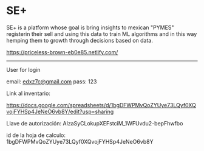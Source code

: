 # SE+

SE+ is a platform whose goal is bring insights to mexican "PYMES" registerin their sell and using this data to train ML algorithms and in this way hemping them to growth through decisions based on data.  

https://priceless-brown-eb0e85.netlify.com/

--------------

User for login

email: edxz7c@gmail.com
pass:  123

Link al inventario:

https://docs.google.com/spreadsheets/d/1bgDFWPMvQoZYUye73LQyf0XQvojFYHSp4JeNeO6vb8Y/edit?usp=sharing

Llave de autorización:
AIzaSyCLokupXEFstciM_1WFUvdu2-bepFhwfbo

id de la hoja de calculo:
1bgDFWPMvQoZYUye73LQyf0XQvojFYHSp4JeNeO6vb8Y


